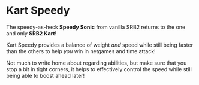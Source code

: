 # Kart Speedy
The speedy-as-heck **Speedy Sonic** from vanilla SRB2 returns to the one and only **SRB2 Kart!**

Kart Speedy provides a balance of weight *and* speed while still being faster than the others to help *you* win in netgames and time attack!

Not much to write home about regarding abilities, but make sure that you stop a bit in tight corners, it helps to effectively control the speed while still being able to boost ahead later!
